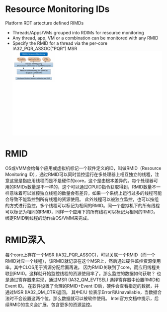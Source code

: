# Resource Monitoring IDs
Platform RDT artecture defined RIMDs
* Threads/Apps/VMs grouped into RDIMs for resource monitoring
* Any thread, app, VM or a combination can be monitored with any RMID
* Specify the RMID for a thread via the per-core IA32_PQR_ASSOC("PQR") MSR
![image](https://github.com/pengfwan0317/Intel-RDT/blob/master/brief_RDT/RMID.png)
#	RMID
OS或VMM会给每个应用或虚拟机标记一个软件定义的ID，叫做RMID（Resource Monitoring ID），通过RMID可以同时监控运行在多处理器上相互独立的线程，注意这里是指应用线程而是不是硬件的core，这个是由根本差异的。每个处理器可用的RMIDs数量是不一样的，这个可以通过CPUID指令获取得到，RMID数量不一样意味着可以监控独立线程的数量会有差异，如果一个系统上运行过多的线程可能会导致不能监控到所有线程的资源使用。
此外线程可以被独立监控，也可以按组的方式进行监控，多个线程可以标记为相同的RMID。同一个虚拟机下的所有线程可以标记为相同的RMID，同样一个应用下的所有线程可以标记为相同的RMID。绑定RMID到线程的动作由OS/VMM来完成。
#	RMID深入
每个core上存在一个MSR (IA32_PQR_ASSOC)，可以关联一个RMID（而一个RMID对应一个线程），该RMID就记录在这个MSR上，然后通过硬件监控资源使用率。其中CLOS用于资源分配后面再说。
因为RMID关联到了core，而应用线程关联到RMID。这样就开始监控线程的资源使用率了。那么监控的数据如何获取？
也是通过寄存器来实现，通过MSR (IA32_QM_EVTSEL) 选择寄存器中设置RMID和Event ID。
在软件设置了合理的RMID+Event ID后，硬件会查看指定的数据，并通过MSR (IA32_QM_CTR)返回。
其中E/U 位表示Error和Unavailable，当数据合法时不会设置这两个位。那么数据就可以被软件使用。
Intel官方文档中提示，后续RMID的含义会扩展，包含更多的资源监控。
